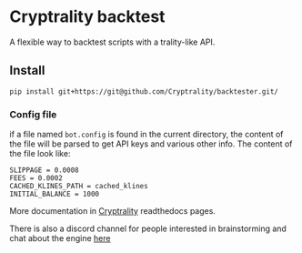 # Cryptrality backtest

A flexible way to backtest scripts with a trality-like API.


## Install

    pip install git+https://git@github.com/Cryptrality/backtester.git/




### Config file

if a file named `bot.config` is found in the current directory, the content
of the file will be parsed to get API keys and various other info.
The content of the file look like:

    SLIPPAGE = 0.0008
    FEES = 0.0002
    CACHED_KLINES_PATH = cached_klines
    INITIAL_BALANCE = 1000

More documentation in [Cryptrality](https://cryptrality.readthedocs.io)
readthedocs pages.

There is also a discord channel for people interested in brainstorming
and chat about the engine [here](https://discord.gg/jk8gNzg6)
